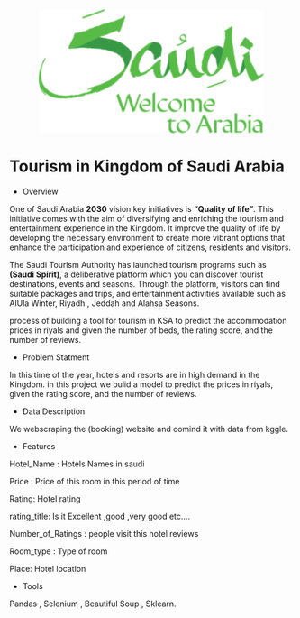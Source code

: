 


<p align="center" >
<img src="visit-saudi-logo.png" width ="400">
</p>

# Tourism in Kingdom of Saudi Arabia









 - Overview 

One of Saudi Arabia **2030** vision key initiatives is **“Quality of life”**. This initiative comes with the aim of diversifying and enriching the tourism and entertainment experience in the Kingdom. 
It improve the quality of life by developing the necessary environment to create more vibrant options that enhance the participation and experience of citizens, residents and visitors.

The Saudi Tourism Authority has launched tourism programs such as **(Saudi Spirit)**, a deliberative platform which you can discover tourist destinations, events and seasons. Through the platform, visitors can find suitable packages and trips, and entertainment activities available such as AlUla Winter, Riyadh , Jeddah and Alahsa Seasons.


process of building a tool for tourism in KSA to predict the accommodation prices in riyals and given the number of beds, the rating score, and the number of reviews.

- Problem Statment 

In this time of the year, hotels and resorts are in high demand in the Kingdom. in this project we bulid a model to predict the prices in riyals, given the rating score, and the number of reviews.



- Data Description 

We webscraping the (booking) website and comind it with data from kggle. 



- Features 

Hotel_Name : Hotels Names in saudi 

Price : Price of this room in this period of time

Rating: Hotel rating

rating_title: Is it Excellent ,good ,very good etc….

Number_of_Ratings : people visit this hotel reviews

Room_type : Type of room

Place: Hotel location 




- Tools 

Pandas , Selenium , Beautiful Soup , Sklearn. 
